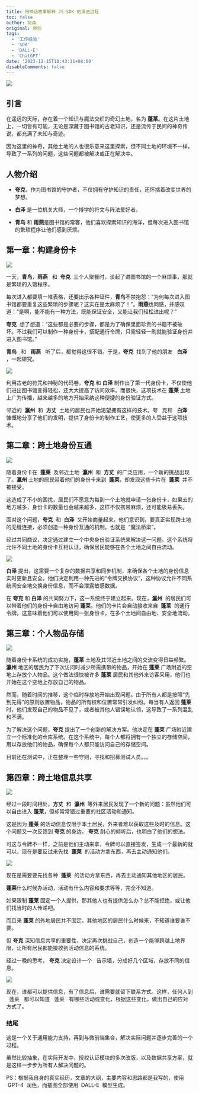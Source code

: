 ```yaml
---
title: 用神话故事解释 JS-SDK 的演进过程
toc: false
author: 阿森
original: 原创
tags:
  - '工作经验'
  - 'SDK'
  - 'DALL-E'
  - 'ChatGPT'
date: '2023-12-15T10:43:11+08:00'
disableComments: false
---
```


![](./01.png)

## 引言

在遥远的天际，存在着一个知识与魔法交织的奇幻土地，名为 **蓬莱**。在这片土地上，一切皆有可能，无论是深藏于图书馆的古老知识，还是流传于民间的神奇传说，都充满了未知与奇迹。

因为这里的神奇，其他土地的人也很乐意来这里探索，但不同土地的环境不一样，导致了一系列的问题，这些问题都被解决或正在解决中。

## 人物介绍

- **夸克**，作为图书馆的守护者，不仅拥有守护知识的责任，还怀揣着改变世界的梦想。
- **白泽** 是一位机关大师，一个博学的符文与阵法爱好者。

- **青鸟** 和 **雨燕**是图书馆的常客，他们喜欢探索知识的海洋，但每次进入图书馆的繁琐程序让他们感到厌烦。

## 第一章：构建身份卡

![](./02.png)

一天，**青鸟**，**雨燕**   和  **夸克**  三个人聚餐时，谈起了进图书馆的一个麻烦事，那就是繁琐的入馆程序。

每次进入都要填一堆表格，还要出示各种证件，**青鸟**不禁抱怨：“为何每次进入图书馆都要重复这些繁琐的步骤呢？这实在是太麻烦了！”。**雨燕**也同感，并感叹道：“是啊，能不能有一种方法，既能保证安全，又能让我们轻松进出呢？”

**夸克**  想了想道：“这些都是必要的步骤，都是为了确保里面珍贵的书籍不被破坏。不过我们可以制作一种身份卡，搭配通行令牌，只需轻轻一刷就能验证身份并进入图书馆。”

**青鸟**   和   **雨燕**   听了后，都觉得这很不错。于是，**夸克**  找到了他的朋友   **白泽** ，一起研究。

![](./03.png)

利用古老的符咒和神秘的代码卷，**夸克** 和 **白泽** 制作出了第一代身份卡，不仅使他们进出图书馆变得轻松，还大大提高了访问效率。而很快，这项技术在 **蓬莱** 土地上广为传播，越来越多的地方开始采纳这种便捷的身份验证方式。

邻近的  **瀛州**  和  **方丈**  土地的居民也开始渴望拥有这样的技术。夸   克和   **白泽**   慷慨地分享了他们的发明，提供了身份卡的制作工艺，使更多的人受益于这项技术。

## 第二章：跨土地身份互通

![](./04.png)

随着身份卡在  **蓬莱**  及邻近土地  **瀛州**  和  **方丈**  的广泛应用，一个新的挑战出现了。**瀛州** 土地的居民带着他们的身份卡来到  **蓬莱**，却发现这些卡片在  **蓬莱**  并不被接受。

这造成了不小的困扰，居民们不愿意为每到一个土地就申请一张身份卡，如果去的地方越多，身份卡的数量也会越来越多，这样不仅携带麻烦，还可能极易丢失。

面对这个问题，**夸克**  和  **白泽**  又开始商量起来。他们意识到，要真正实现跨土地的无缝连接，必须创造一种身份互通的机制，也就是  “魔法桥梁”。

经过共同商议，决定通过建立一个中央身份验证系统来解决这一问题。这个系统将允许不同土地的身份卡互相认证，确保居民能够在各个土地之间自由流动。

![](./05.png)

**白泽** 提出，这需要一个复杂的数据共享和同步机制，来确保各个土地的身份信息实时更新且安全。他们决定利用一种先进的“令牌交换协议”，这种协议允许不同系统间安全地交换身份信息，而不会泄露敏感数据。

在 **夸克** 和 **白泽** 的共同努力下，这一系统终于建立起来。现在，**瀛州**  的居民们可以带着他们的身份卡自由地访问 **蓬莱**，他们的卡片会自动接收来自  **蓬莱**  的通行令牌。这意味着他们可以使用同一张身份卡，在多个土地间自由地、安全地流动。

## 第三章：个人物品存储

![](./06.png)

随着身份卡系统的成功实施，**蓬莱** 土地及其邻近土地之间的交流变得日益频繁。**瀛州** 地区的居民为了下次访问时减少所需携带的物品，开始在 **蓬莱** 广场附近的空地上存放个人物品。这个做法很快被许多 **蓬莱** 居民和其他外来访客采用，他们也开始在这个空地上存放自己的物品。

然而，随着时间的推移，这个临时存放地开始出现问题。由于所有人都是按照“先到先得”的原则放置物品，物品的所有权和位置常常引发纠纷。每当有人返回 **蓬莱** 时，他们发现自己的物品不见了，或者被其他人错误地认领，这导致了一系列混乱和不满。

为了解决这个问题，**夸克** 提出了一个创新的解决方案。他决定在 **蓬莱** 广场附近建立一个标准化的仓库系统。在这个系统中，每个人都将拥有一个独立的存储空间，用以存放他们的物品，确保每个人都只能访问自己的存储空间。

目前还在测试中，正在整理一些守则，寻找和招募测试人员。。。

## 第四章：跨土地信息共享

![](./07.png)

经过一段时间相处，**方丈**  和  **瀛州**  等外来居民发现了一个新的问题：虽然他们可以自由进入 **蓬莱**，但却常常错过重要的社区活动和通知。

这是因为 **蓬莱** 的活动信息仅限于本土居民，外来者难以获取这些及时的信息。这个问题又一次反馈到 **夸克** 的身边。 **夸克** 耐心的倾听后，也明白了他们的想法。

可这与令牌不一样，之前是他们主动来拿，令牌可以直接签发，生成一个最新的就可以，现在是要反过来先找  **蓬莱**  的活动方拿东西，再去主动通知他们。

![](./08.png)

现在是需要要先找各种  **蓬莱**  的活动方拿东西，再去主动通知其他地区的居民。

**蓬莱**什么时候办活动，活动有什么内容和要求等等，完全不知道。

如果限制 **蓬莱** 固定一个人提供，那其他人也有提供怎么办？总不能拒绝，或让他们找当时的人传递吧。

而且来 **蓬莱** 的外地居民并不固定。其他地区的居民什么时候来，不知道谁要谁不要。

但 **夸克** 深知信息共享的重要性，决定再次挑战自己，创造一个能够跨越土地界限，让所有居民都能接收到活动信息的系统。

经过一晚的思考， **夸克** 决定设计一个   告示墙，分成好几个区域，存放不同的信息。

![](./09.png)

现在，谁都可以提供信息，有了信息后，谁需要就留下联系方式。这样，任何人到   蓬莱   都可以知道   蓬莱   有哪些活动或变化，根据这些变化，做出自己的应对方式了。

### 结尾

这是一个关于通用能力支持，再到与微前端集合，解决实际问题并逐步完善的一个过程。

虽然比较抽象，在实际开发中，授权认证模块的多次改版，以及数据共享方案，就是这样一步步为所有人解决问题的。

PS：根据我自身的真实经历，文章的大纲，主要内容和思路都是我写的，使用  GPT-4  润色，而插图全部使用  DALL-E  模型生成。
